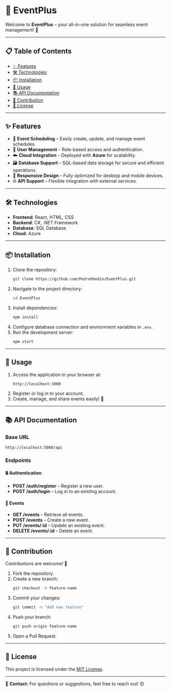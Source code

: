 # 🎉 EventPlus

Welcome to **EventPlus** – your all-in-one solution for seamless event management! 🚀

---

## 📋 Table of Contents
- [✨ Features](#-features)
- [🛠️ Technologies](#%EF%B8%8F-technologies)
- [📦 Installation](#-installation)
- [🚀 Usage](#-usage)
- [📚 API Documentation](#-api-documentation)
- [🤝 Contribution](#-contribution)
- [📝 License](#-license)

---

## ✨ Features
- 📅 **Event Scheduling** – Easily create, update, and manage event schedules.
- 👤 **User Management** – Role-based access and authentication.
- ☁️ **Cloud Integration** – Deployed with **Azure** for scalability.
- 🗃️ **Database Support** – SQL-based data storage for secure and efficient operations.
- 📱 **Responsive Design** – Fully optimized for desktop and mobile devices.
- 🌐 **API Support** – Flexible integration with external services.

---

## 🛠️ Technologies
- **Frontend**: React, HTML, CSS
- **Backend**: C#, .NET Framework
- **Database**: SQL Database
- **Cloud**: Azure

---

## 📦 Installation
1. Clone the repository:
   ```bash
   git clone https://github.com/Pedrohbedin/EventPlus.git
   ```
2. Navigate to the project directory:
   ```bash
   cd EventPlus
   ```
3. Install dependencies:
   ```bash
   npm install
   ```
4. Configure database connection and environment variables in `.env`.
5. Run the development server:
   ```bash
   npm start
   ```

---

## 🚀 Usage
1. Access the application in your browser at:
   ```
   http://localhost:3000
   ```
2. Register or log in to your account.
3. Create, manage, and share events easily! 🎊

---

## 📚 API Documentation
### Base URL
```
http://localhost:5000/api
```

### Endpoints
#### 🔒 Authentication
- **POST /auth/register** – Register a new user.
- **POST /auth/login** – Log in to an existing account.

#### 📅 Events
- **GET /events** – Retrieve all events.
- **POST /events** – Create a new event.
- **PUT /events/:id** – Update an existing event.
- **DELETE /events/:id** – Delete an event.

---

## 🤝 Contribution
Contributions are welcome! 🎉
1. Fork the repository.
2. Create a new branch:
   ```bash
   git checkout -b feature-name
   ```
3. Commit your changes:
   ```bash
   git commit -m "Add new feature"
   ```
4. Push your branch:
   ```bash
   git push origin feature-name
   ```
5. Open a Pull Request.

---

## 📝 License
This project is licensed under the [MIT License](LICENSE).

---

💌 **Contact:** For questions or suggestions, feel free to reach out! 😊
